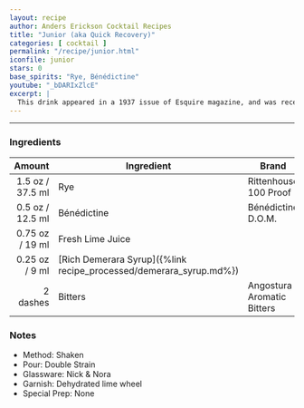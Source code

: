 ```yaml
---
layout: recipe
author: Anders Erickson Cocktail Recipes
title: "Junior (aka Quick Recovery)"
categories: [ cocktail ]
permalink: "/recipe/junior.html"
iconfile: junior
stars: 0
base_spirits: "Rye, Bénédictine"
youtube: "_bDARIxZlcE"
excerpt: |
  This drink appeared in a 1937 issue of Esquire magazine, and was recently rediscovered by David Wondrich. Jim Meehan includes it in his wonderful cocktail tome, The PDT Cocktail Book.
---
```


---

### Ingredients

|   Amount | Ingredient                                               | Brand                      |
| -------: | -------------------------------------------------------- | -------------------------- |
|   1.5 oz / 37.5 ml | Rye                                                      | Rittenhouse 100 Proof      |
|   0.5 oz / 12.5 ml | Bénédictine                                              | Bénédictine D.O.M.         |
|  0.75 oz / 19 ml | Fresh Lime Juice                                         |
|  0.25 oz / 9 ml | [Rich Demerara Syrup]({%link recipe_processed/demerara_syrup.md%}) |
| 2 dashes | Bitters                                                  | Angostura Aromatic Bitters |

### Notes

- Method: Shaken
- Pour: Double Strain
- Glassware: Nick & Nora
- Garnish: Dehydrated lime wheel
- Special Prep: None
